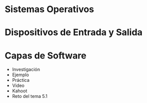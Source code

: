 # Sistemas Operativos
# Dispositivos de Entrada y Salida
# Capas de Software
- Investigación
- Ejemplo
- Práctica
- Video
- Kahoot
- Reto del tema 5.1
